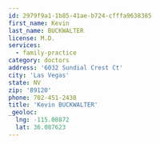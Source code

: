```yaml
---
id: 2979f9a1-1b85-41ae-b724-cfffa9638385
first_name: Kevin
last_name: BUCKWALTER
license: M.D.
services:
  - family-practice
category: doctors
address: '6032 Sundial Crest Ct'
city: 'Las Vegas'
state: NV
zip: '89120'
phone: 702-451-2438
title: 'Kevin BUCKWALTER'
_geoloc:
  lng: -115.08872
  lat: 36.087623
---
```

